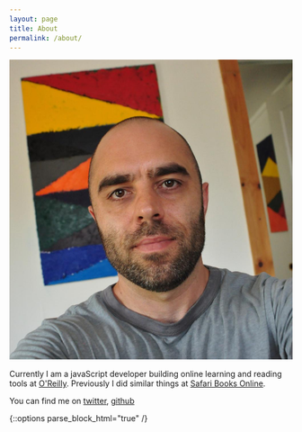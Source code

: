 ```yaml
---
layout: page
title: About
permalink: /about/
---
```


<div class="photo">
<img src="/css/images/pc.jpg" />
</div>

Currently I am a javaScript developer building online learning and reading tools at <a href="http://www.oreilly.com/" target="blank">O'Reilly</a>. Previously I did similar things at <a href="http://www.safaribooksonline.com" target="blank">Safari Books Online</a>. 

You can find me on <a href="https://twitter.com/pashasc" target="blank">twitter</a>, <a href="https://github.com/pashacraydon" target="blank">github</a>

{::options parse_block_html="true" /}
